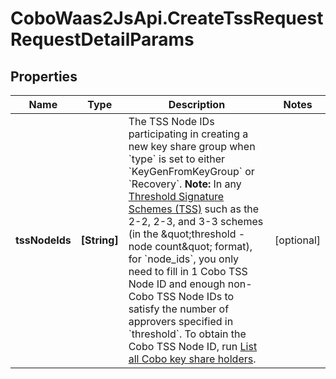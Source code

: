 # CoboWaas2JsApi.CreateTssRequestRequestDetailParams

## Properties

Name | Type | Description | Notes
------------ | ------------- | ------------- | -------------
**tssNodeIds** | **[String]** | The TSS Node IDs participating in creating a new key share group when &#x60;type&#x60; is set to either &#x60;KeyGenFromKeyGroup&#x60; or &#x60;Recovery&#x60;.   **Note:** In any [Threshold Signature Schemes (TSS)](https://manuals.cobo.com/en/portal/mpc-wallets/introduction#threshold-signature-scheme-tss) such as the 2-2, 2-3, and 3-3 schemes (in the \&quot;threshold - node count\&quot; format), for &#x60;node_ids&#x60;, you only need to fill in 1 Cobo TSS Node ID and enough non-Cobo TSS Node IDs to satisfy the number of approvers specified in &#x60;threshold&#x60;. To obtain the Cobo TSS Node ID, run [List all Cobo key share holders](/developers/v2/api-references/wallets--mpc-wallets/list-all-cobo-key-share-holders).  | [optional] 


